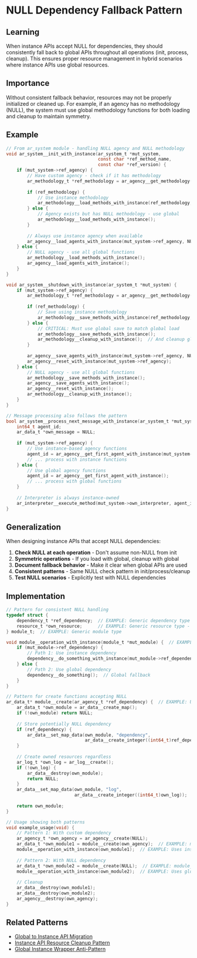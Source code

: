 # NULL Dependency Fallback Pattern

## Learning
When instance APIs accept NULL for dependencies, they should consistently fall back to global APIs throughout all operations (init, process, cleanup). This ensures proper resource management in hybrid scenarios where instance APIs use global resources.

## Importance
Without consistent fallback behavior, resources may not be properly initialized or cleaned up. For example, if an agency has no methodology (NULL), the system must use global methodology functions for both loading and cleanup to maintain symmetry.

## Example
```c
// From ar_system module - handling NULL agency and NULL methodology
void ar_system__init_with_instance(ar_system_t *mut_system, 
                                   const char *ref_method_name, 
                                   const char *ref_version) {
    if (mut_system->ref_agency) {
        // Have custom agency - check if it has methodology
        ar_methodology_t *ref_methodology = ar_agency__get_methodology(mut_system->ref_agency);
        
        if (ref_methodology) {
            // Use instance methodology
            ar_methodology__load_methods_with_instance(ref_methodology, NULL);
        } else {
            // Agency exists but has NULL methodology - use global
            ar_methodology__load_methods_with_instance();
        }
        
        // Always use instance agency when available
        ar_agency__load_agents_with_instance(mut_system->ref_agency, NULL);
    } else {
        // NULL agency - use all global functions
        ar_methodology__load_methods_with_instance();
        ar_agency__load_agents_with_instance();
    }
}

void ar_system__shutdown_with_instance(ar_system_t *mut_system) {
    if (mut_system->ref_agency) {
        ar_methodology_t *ref_methodology = ar_agency__get_methodology(mut_system->ref_agency);
        
        if (ref_methodology) {
            // Save using instance methodology
            ar_methodology__save_methods_with_instance(ref_methodology, NULL);
        } else {
            // CRITICAL: Must use global save to match global load
            ar_methodology__save_methods_with_instance();
            ar_methodology__cleanup_with_instance();  // And cleanup global
        }
        
        ar_agency__save_agents_with_instance(mut_system->ref_agency, NULL);
        ar_agency__reset_with_instance(mut_system->ref_agency);
    } else {
        // NULL agency - use all global functions
        ar_methodology__save_methods_with_instance();
        ar_agency__save_agents_with_instance();
        ar_agency__reset_with_instance();
        ar_methodology__cleanup_with_instance();
    }
}

// Message processing also follows the pattern
bool ar_system__process_next_message_with_instance(ar_system_t *mut_system) {
    int64_t agent_id;
    ar_data_t *own_message = NULL;
    
    if (mut_system->ref_agency) {
        // Use instance-based agency functions
        agent_id = ar_agency__get_first_agent_with_instance(mut_system->ref_agency);
        // ... process with instance functions
    } else {
        // Use global agency functions
        agent_id = ar_agency__get_first_agent_with_instance();
        // ... process with global functions
    }
    
    // Interpreter is always instance-owned
    ar_interpreter__execute_method(mut_system->own_interpreter, agent_id, own_message);
}
```

## Generalization
When designing instance APIs that accept NULL dependencies:
1. **Check NULL at each operation** - Don't assume non-NULL from init
2. **Symmetric operations** - If you load with global, cleanup with global
3. **Document fallback behavior** - Make it clear when global APIs are used
4. **Consistent patterns** - Same NULL check pattern in init/process/cleanup
5. **Test NULL scenarios** - Explicitly test with NULL dependencies

## Implementation
```c
// Pattern for consistent NULL handling
typedef struct {
    dependency_t *ref_dependency;  // EXAMPLE: Generic dependency type - May be NULL
    resource_t *own_resource;      // EXAMPLE: Generic resource type - Always created
} module_t;  // EXAMPLE: Generic module type

void module__operation_with_instance(module_t *mut_module) {  // EXAMPLE: Generic type
    if (mut_module->ref_dependency) {
        // Path 1: Use instance dependency
        dependency__do_something_with_instance(mut_module->ref_dependency);
    } else {
        // Path 2: Use global dependency
        dependency__do_something();  // Global fallback
    }
}

// Pattern for create functions accepting NULL
ar_data_t* module__create(ar_agency_t *ref_dependency) {  // EXAMPLE: Using real types as example
    ar_data_t *own_module = ar_data__create_map();
    if (!own_module) return NULL;
    
    // Store potentially NULL dependency
    if (ref_dependency) {
        ar_data__set_map_data(own_module, "dependency", 
                              ar_data__create_integer((int64_t)ref_dependency));
    }
    
    // Create owned resources regardless
    ar_log_t *own_log = ar_log__create();
    if (!own_log) {
        ar_data__destroy(own_module);
        return NULL;
    }
    ar_data__set_map_data(own_module, "log", 
                          ar_data__create_integer((int64_t)own_log));
    
    return own_module;
}

// Usage showing both patterns
void example_usage(void) {
    // Pattern 1: With custom dependency
    ar_agency_t *own_agency = ar_agency__create(NULL);
    ar_data_t *own_module1 = module__create(own_agency);  // EXAMPLE: module__create
    module__operation_with_instance(own_module1);  // EXAMPLE: Uses instance
    
    // Pattern 2: With NULL dependency  
    ar_data_t *own_module2 = module__create(NULL);  // EXAMPLE: module__create
    module__operation_with_instance(own_module2);  // EXAMPLE: Uses global
    
    // Cleanup
    ar_data__destroy(own_module1);
    ar_data__destroy(own_module2);
    ar_agency__destroy(own_agency);
}
```

## Related Patterns
- [Global to Instance API Migration](global-to-instance-api-migration.md)
- [Instance API Resource Cleanup Pattern](instance-api-resource-cleanup-pattern.md)
- [Global Instance Wrapper Anti-Pattern](global-instance-wrapper-anti-pattern.md)